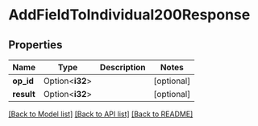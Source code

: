 # AddFieldToIndividual200Response

## Properties

Name | Type | Description | Notes
------------ | ------------- | ------------- | -------------
**op_id** | Option<**i32**> |  | [optional]
**result** | Option<**i32**> |  | [optional]

[[Back to Model list]](../README.md#documentation-for-models) [[Back to API list]](../README.md#documentation-for-api-endpoints) [[Back to README]](../README.md)


